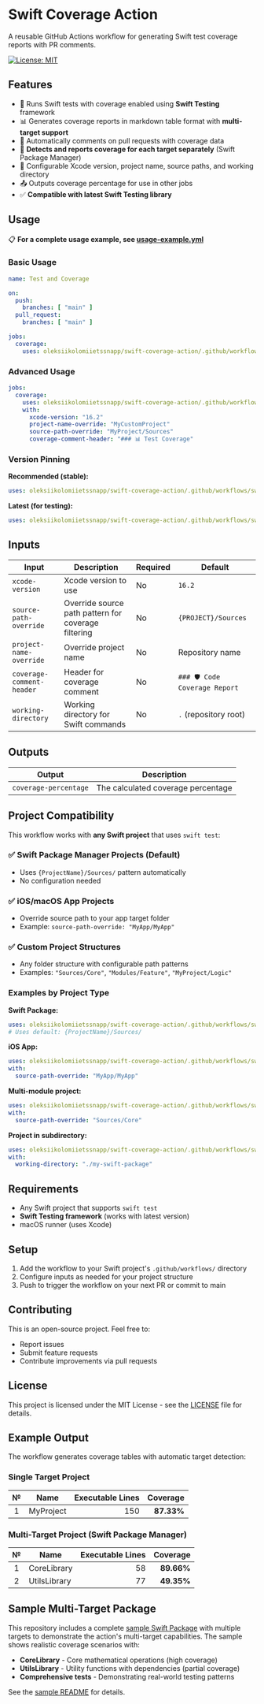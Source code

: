 # Swift Coverage Action

A reusable GitHub Actions workflow for generating Swift test coverage reports with PR comments.

[![License: MIT](https://img.shields.io/badge/License-MIT-yellow.svg)](https://opensource.org/licenses/MIT)

## Features

- 🧪 Runs Swift tests with coverage enabled using **Swift Testing** framework
- 📊 Generates coverage reports in markdown table format with **multi-target support**
- 💬 Automatically comments on pull requests with coverage data
- 🎯 **Detects and reports coverage for each target separately** (Swift Package Manager)
- 🔧 Configurable Xcode version, project name, source paths, and working directory
- 📤 Outputs coverage percentage for use in other jobs
- ✅ **Compatible with latest Swift Testing library**

## Usage

📋 **For a complete usage example, see [usage-example.yml](usage-example.yml)**

### Basic Usage

```yaml
name: Test and Coverage

on:
  push:
    branches: [ "main" ]
  pull_request:
    branches: [ "main" ]

jobs:
  coverage:
    uses: oleksiikolomiietssnapp/swift-coverage-action/.github/workflows/swift-coverage.yml@0.1.0
```

### Advanced Usage

```yaml
jobs:
  coverage:
    uses: oleksiikolomiietssnapp/swift-coverage-action/.github/workflows/swift-coverage.yml@0.1.0
    with:
      xcode-version: "16.2"
      project-name-override: "MyCustomProject"
      source-path-override: "MyProject/Sources"
      coverage-comment-header: "### 📊 Test Coverage"
```

### Version Pinning

**Recommended (stable):**
```yaml
uses: oleksiikolomiietssnapp/swift-coverage-action/.github/workflows/swift-coverage.yml@0.1.0
```

**Latest (for testing):**
```yaml
uses: oleksiikolomiietssnapp/swift-coverage-action/.github/workflows/swift-coverage.yml@main
```

## Inputs

| Input | Description | Required | Default |
|-------|-------------|----------|---------|
| `xcode-version` | Xcode version to use | No | `16.2` |
| `source-path-override` | Override source path pattern for coverage filtering | No | `{PROJECT}/Sources` |
| `project-name-override` | Override project name | No | Repository name |
| `coverage-comment-header` | Header for coverage comment | No | `### 🛡️ Code Coverage Report` |
| `working-directory` | Working directory for Swift commands | No | `.` (repository root) |

## Outputs

| Output | Description |
|--------|-------------|
| `coverage-percentage` | The calculated coverage percentage |

## Project Compatibility

This workflow works with **any Swift project** that uses `swift test`:

### ✅ Swift Package Manager Projects (Default)
- Uses `{ProjectName}/Sources/` pattern automatically
- No configuration needed

### ✅ iOS/macOS App Projects
- Override source path to your app target folder
- Example: `source-path-override: "MyApp/MyApp"`

### ✅ Custom Project Structures
- Any folder structure with configurable path patterns
- Examples: `"Sources/Core"`, `"Modules/Feature"`, `"MyProject/Logic"`

### Examples by Project Type

**Swift Package:**
```yaml
uses: oleksiikolomiietssnapp/swift-coverage-action/.github/workflows/swift-coverage.yml@0.1.0
# Uses default: {ProjectName}/Sources/
```

**iOS App:**
```yaml
uses: oleksiikolomiietssnapp/swift-coverage-action/.github/workflows/swift-coverage.yml@0.1.0
with:
  source-path-override: "MyApp/MyApp"
```

**Multi-module project:**
```yaml
uses: oleksiikolomiietssnapp/swift-coverage-action/.github/workflows/swift-coverage.yml@0.1.0
with:
  source-path-override: "Sources/Core"
```

**Project in subdirectory:**
```yaml
uses: oleksiikolomiietssnapp/swift-coverage-action/.github/workflows/swift-coverage.yml@0.1.0
with:
  working-directory: "./my-swift-package"
```

## Requirements

- Any Swift project that supports `swift test`
- **Swift Testing framework** (works with latest version)
- macOS runner (uses Xcode)

## Setup

1. Add the workflow to your Swift project's `.github/workflows/` directory
2. Configure inputs as needed for your project structure
3. Push to trigger the workflow on your next PR or commit to main

## Contributing

This is an open-source project. Feel free to:
- Report issues
- Submit feature requests
- Contribute improvements via pull requests

## License

This project is licensed under the MIT License - see the [LICENSE](LICENSE) file for details.

## Example Output

The workflow generates coverage tables with automatic target detection:

### Single Target Project
|   №  | Name | Executable Lines | Coverage |
|:----:|------|-----------------:|---------:|
| 1 | MyProject | 150 | **87.33%** |

### Multi-Target Project (Swift Package Manager)
|   №  | Name | Executable Lines | Coverage |
|:----:|------|-----------------:|---------:|
| 1 | CoreLibrary | 58 | **89.66%** |
| 2 | UtilsLibrary | 77 | **49.35%** |

## Sample Multi-Target Package

This repository includes a complete [sample Swift Package](sample/) with multiple targets to demonstrate the action's multi-target capabilities. The sample shows realistic coverage scenarios with:

- **CoreLibrary** - Core mathematical operations (high coverage)
- **UtilsLibrary** - Utility functions with dependencies (partial coverage)
- **Comprehensive tests** - Demonstrating real-world testing patterns

See the [sample README](sample/README.md) for details.
